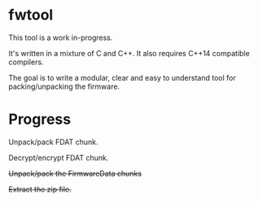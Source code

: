 # fwtool

This tool is a work in-progress.

It's written in a mixture of C and C++. It also requires C++14 compatible compilers.

The goal is to write a modular, clear and easy to understand tool for packing/unpacking the firmware.

# Progress

Unpack/pack FDAT chunk.

Decrypt/encrypt FDAT chunk.

~~Unpack/pack the FirmwareData chunks~~

~~Extract the zip file.~~
